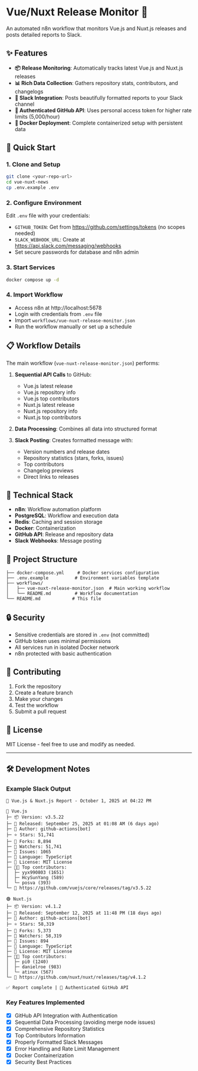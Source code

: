 # Vue/Nuxt Release Monitor 🚀

An automated n8n workflow that monitors Vue.js and Nuxt.js releases and posts detailed reports to Slack.

## ✨ Features

- **📦 Release Monitoring**: Automatically tracks latest Vue.js and Nuxt.js releases
- **📊 Rich Data Collection**: Gathers repository stats, contributors, and changelogs
- **💬 Slack Integration**: Posts beautifully formatted reports to your Slack channel
- **🔐 Authenticated GitHub API**: Uses personal access token for higher rate limits (5,000/hour)
- **🐳 Docker Deployment**: Complete containerized setup with persistent data

## 🚀 Quick Start

### 1. Clone and Setup
```bash
git clone <your-repo-url>
cd vue-nuxt-news
cp .env.example .env
```

### 2. Configure Environment
Edit `.env` file with your credentials:
- `GITHUB_TOKEN`: Get from https://github.com/settings/tokens (no scopes needed)
- `SLACK_WEBHOOK_URL`: Create at https://api.slack.com/messaging/webhooks
- Set secure passwords for database and n8n admin

### 3. Start Services
```bash
docker compose up -d
```

### 4. Import Workflow
- Access n8n at http://localhost:5678
- Login with credentials from `.env` file
- Import `workflows/vue-nuxt-release-monitor.json`
- Run the workflow manually or set up a schedule

## 📋 Workflow Details

The main workflow (`vue-nuxt-release-monitor.json`) performs:

1. **Sequential API Calls** to GitHub:
   - Vue.js latest release
   - Vue.js repository info
   - Vue.js top contributors
   - Nuxt.js latest release
   - Nuxt.js repository info
   - Nuxt.js top contributors

2. **Data Processing**: Combines all data into structured format

3. **Slack Posting**: Creates formatted message with:
   - Version numbers and release dates
   - Repository statistics (stars, forks, issues)
   - Top contributors
   - Changelog previews
   - Direct links to releases

## 🔧 Technical Stack

- **n8n**: Workflow automation platform
- **PostgreSQL**: Workflow and execution data
- **Redis**: Caching and session storage
- **Docker**: Containerization
- **GitHub API**: Release and repository data
- **Slack Webhooks**: Message posting

## 📁 Project Structure

```
├── docker-compose.yml     # Docker services configuration
├── .env.example          # Environment variables template
├── workflows/
│   ├── vue-nuxt-release-monitor.json  # Main working workflow
│   └── README.md         # Workflow documentation
└── README.md            # This file
```

## 🔒 Security

- Sensitive credentials are stored in `.env` (not committed)
- GitHub token uses minimal permissions
- All services run in isolated Docker network
- n8n protected with basic authentication

## 🤝 Contributing

1. Fork the repository
2. Create a feature branch
3. Make your changes
4. Test the workflow
5. Submit a pull request

## 📄 License

MIT License - feel free to use and modify as needed.

---

## 🛠️ Development Notes

### Example Slack Output
```
🚀 Vue.js & Nuxt.js Report - October 1, 2025 at 04:22 PM

💚 Vue.js
├─ 📦 Version: v3.5.22
├─ 📅 Released: September 25, 2025 at 01:08 AM (6 days ago)
├─ 👤 Author: github-actions[bot]
├─ ⭐ Stars: 51,741
├─ 🍴 Forks: 8,894
├─ 👀 Watchers: 51,741
├─ 🐛 Issues: 1065
├─ 📝 Language: TypeScript
├─ 📄 License: MIT License
├─ 👨‍💻 Top contributors:
│  ├─ yyx990803 (1651)
│  ├─ HcySunYang (589)
│  └─ posva (393)
└─ 🔗 https://github.com/vuejs/core/releases/tag/v3.5.22

🟢 Nuxt.js
├─ 📦 Version: v4.1.2
├─ 📅 Released: September 12, 2025 at 11:48 PM (18 days ago)
├─ 👤 Author: github-actions[bot]
├─ ⭐ Stars: 58,319
├─ 🍴 Forks: 5,373
├─ 👀 Watchers: 58,319
├─ 🐛 Issues: 894
├─ 📝 Language: TypeScript
├─ 📄 License: MIT License
├─ 👨‍💻 Top contributors:
│  ├─ pi0 (1240)
│  ├─ danielroe (983)
│  └─ atinux (567)
└─ 🔗 https://github.com/nuxt/nuxt/releases/tag/v4.1.2

✅ Report complete | 🤖 Authenticated GitHub API
```

### Key Features Implemented
- [x] GitHub API Integration with Authentication
- [x] Sequential Data Processing (avoiding merge node issues)
- [x] Comprehensive Repository Statistics
- [x] Top Contributors Information
- [x] Properly Formatted Slack Messages
- [x] Error Handling and Rate Limit Management
- [x] Docker Containerization
- [x] Security Best Practices